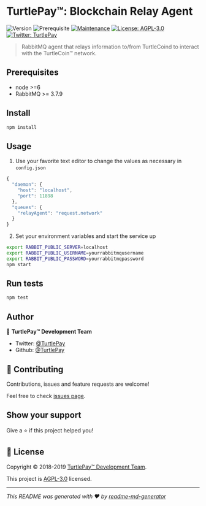 # TurtlePay™: Blockchain Relay Agent
![Version](https://img.shields.io/badge/version-0.0.1-blue.svg?cacheSeconds=2592000) ![Prerequisite](https://img.shields.io/badge/node-%3E%3D6-blue.svg) [![Maintenance](https://img.shields.io/badge/Maintained%3F-yes-green.svg)](https://github.com/TurtlePay/blockchain-relay-agent/graphs/commit-activity) [![License: AGPL-3.0](https://img.shields.io/badge/license-AGL--3.0-yellow.svg)](https://github.com/TurtlePay/blockchain-relay-agent/blob/master/LICENSE) [![Twitter: TurtlePay](https://img.shields.io/twitter/follow/TurtlePay.svg?style=social)](https://twitter.com/TurtlePay)

> RabbitMQ agent that relays information to/from TurtleCoind to interact with the TurtleCoin™ network.

## Prerequisites

- node >=6
- RabbitMQ >= 3.7.9

## Install

```sh
npm install
```

## Usage

1) Use your favorite text editor to change the values as necessary in `config.json`

```javascript
{
  "daemon": {
    "host": "localhost",
    "port": 11898
  },
  "queues": {
    "relayAgent": "request.network"
  }
}
```

2) Set your environment variables and start the service up

```sh
export RABBIT_PUBLIC_SERVER=localhost
export RABBIT_PUBLIC_USERNAME=yourrabbitmqusername
export RABBIT_PUBLIC_PASSWORD=yourrabbitmqpassword
npm start
```

## Run tests

```sh
npm test
```

## Author

👤 **TurtlePay™ Development Team**

* Twitter: [@TurtlePay](https://twitter.com/TurtlePay)
* Github: [@TurtlePay](https://github.com/TurtlePay)

## 🤝 Contributing

Contributions, issues and feature requests are welcome!

Feel free to check [issues page](https://github.com/TurtlePay/blockchain-relay-agent/issues).

## Show your support

Give a ⭐️ if this project helped you!


## 📝 License

Copyright © 2018-2019 [TurtlePay™ Development Team](https://github.com/TurtlePay).

This project is [AGPL-3.0](https://github.com/TurtlePay/blockchain-relay-agent/blob/master/LICENSE) licensed.

***
_This README was generated with ❤️ by [readme-md-generator](https://github.com/kefranabg/readme-md-generator)_
